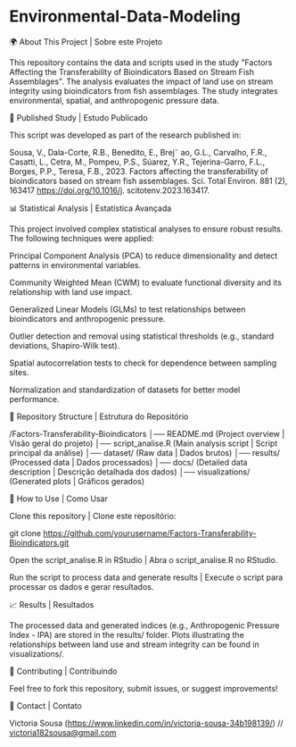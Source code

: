 # Environmental-Data-Modeling
🌍 About This Project | Sobre este Projeto

This repository contains the data and scripts used in the study "Factors Affecting the Transferability of Bioindicators Based on Stream Fish Assemblages". The analysis evaluates the impact of land use on stream integrity using bioindicators from fish assemblages. The study integrates environmental, spatial, and anthropogenic pressure data.


📰 Published Study | Estudo Publicado

This script was developed as part of the research published in:

Sousa, V., Dala-Corte, R.B., Benedito, E., Brej˜ ao, G.L., Carvalho, F.R., Casatti, L., Cetra, M., Pompeu, P.S., Súarez, Y.R., Tejerina-Garro, F.L., Borges, P.P., Teresa, F.B., 2023. Factors affecting the transferability of bioindicators based on stream fish assemblages. Sci. Total Environ. 881 (2), 163417 https://doi.org/10.1016/j. scitotenv.2023.163417.


📊  Statistical Analysis |  Estatística Avançada

This project involved complex statistical analyses to ensure robust results. The following techniques were applied:

Principal Component Analysis (PCA) to reduce dimensionality and detect patterns in environmental variables.

Community Weighted Mean (CWM) to evaluate functional diversity and its relationship with land use impact.

Generalized Linear Models (GLMs) to test relationships between bioindicators and anthropogenic pressure.

Outlier detection and removal using statistical thresholds (e.g., standard deviations, Shapiro-Wilk test).

Spatial autocorrelation tests to check for dependence between sampling sites.

Normalization and standardization of datasets for better model performance.


📂 Repository Structure | Estrutura do Repositório

/Factors-Transferability-Bioindicators
│── README.md  (Project overview | Visão geral do projeto)
│── script_analise.R  (Main analysis script | Script principal da análise)
│── dataset/  (Raw data | Dados brutos)
│── results/  (Processed data | Dados processados)
│── docs/  (Detailed data description | Descrição detalhada dos dados)
│── visualizations/  (Generated plots | Gráficos gerados)


📜 How to Use | Como Usar

Clone this repository | Clone este repositório:

git clone https://github.com/yourusername/Factors-Transferability-Bioindicators.git

Open the script_analise.R in RStudio | Abra o script_analise.R no RStudio.

Run the script to process data and generate results | Execute o script para processar os dados e gerar resultados.

📈 Results | Resultados

The processed data and generated indices (e.g., Anthropogenic Pressure Index - IPA) are stored in the results/ folder. Plots illustrating the relationships between land use and stream integrity can be found in visualizations/.



🤝 Contributing | Contribuindo

Feel free to fork this repository, submit issues, or suggest improvements!



📧 Contact | Contato

Victoria Sousa (https://www.linkedin.com/in/victoria-sousa-34b198139/)  // victoria182sousa@gmail.com
